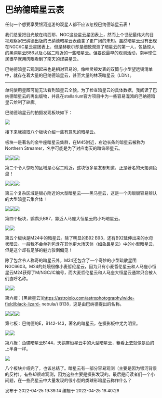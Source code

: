 # 巴纳德暗星云表

任何一个想要享受银河巡游的观星人都不应该忽视巴纳德暗星云表！

我们总爱把目光放在梅西耶、NGC这些星云星团表上，然而上个世纪最伟大的目视观察家巴纳德出版的巴纳德暗星云表蕴含了更广阔的未知。虽然暗星云没有出现在NGC/IC星云星团表上，但是赫歇尔却是细致观测了暗星云的第一人，包括惊人的黑洞星云B86以及心宿二附近的一些暗星云。但要说最早的观测活动，南半球住民很早就用肉眼看到了南天的煤袋星云。

巴纳德暗星云观测起来也是相对容易的，像哈灵顿发表的双筒与小型望远镜清单中，就存在着大量的巴纳德暗星云，甚至大量的林茨暗星云（LDN）。

* * *

单纯使用星图可能无法看到暗星云全貌。为了检查暗星云的具体数据，我阅读了巴纳德暗星云的再出版物，并且在stellarium官方项目中为一些容易混淆的巴纳德暗星云绘制了轮廓。

巴纳德暗星云的拍摄发现板块如下：

![](https://pic2.zhimg.com/v2-2d35dbf8d8ee278b06bde4334136c0ca_720w.jpg?source=d16d100b)

接下来我摘取八个板块介绍一些有意思的暗星云。

板块一是著名的金牛座暗星云集群，在M45附近，右边长条的暗星云被称为Northern Streamer，名字可能是为了对应南天的暗饰带星云。

![](https://pica.zhimg.com/v2-a29c1898bbd9c28fbd7f9f234f72f5f3_720w.jpg?source=d16d100b)![](https://pic1.zhimg.com/v2-4a6f9a1c7c95a8a3d796b2032cd59bf4_720w.jpg?source=d16d100b)![](https://pic1.zhimg.com/v2-91c6ceec529fab741f9727f95e713af3_720w.jpg?source=d16d100b)

第二个令人惊叹的区域是心宿二附近，这块很多星友都知道，正是著名的天蝎调色盘！

![](https://pic3.zhimg.com/v2-5523d5e57e16cafa98dff7752de5492a_720w.jpg?source=d16d100b)![](https://pica.zhimg.com/v2-26929464fa0c0517c4fd56119b273ebe_720w.jpg?source=d16d100b)![](https://pic2.zhimg.com/v2-55fb4de516894e2ce1fac1edd2f0ec01_720w.jpg?source=d16d100b)

第三个复杂区域是银心附近的大型暗星云——黑马星云，这是一个肉眼很容易辨认的大型暗星云集合体！

![](https://pica.zhimg.com/v2-427cd3b7694bbd14b60c89b0cc512fad_720w.jpg?source=d16d100b)![](https://pic1.zhimg.com/v2-feab99e749f0b769a382ee368410dd58_720w.jpg?source=d16d100b)![](https://pic1.zhimg.com/v2-1bcb12e09ccae3e411b20ec457708869_720w.jpg?source=d16d100b)

第四个板块，鹦鹉头B87，靠近人马座大恒星云的小巧暗星云。

![](https://pica.zhimg.com/v2-fe30b26ca527bdec8c010d634978a010_720w.jpg?source=d16d100b)![](https://pic2.zhimg.com/v2-71ea9111aa89c8b1458dcad22dfe90ef_720w.jpg?source=d16d100b)

  

第五个板块是M24中的暗星云。除了明显的B92
B93，还有B92延伸出来的水母状暗云。一般我不会单列包含在其他更大场天体（如象鼻星云）中的小型暗星云，但是这个却有足够的魅力驳倒偏见！

除了包含令人称奇的暗星云外，M24还包含了一个奇妙的小型疏散星团NGC6603。M24的处境很像小麦哲伦星云，因为只有小麦哲伦星云和人马座小恒星云M24获得了M/NGC/IC编号，而大麦哲伦星云和人马座大恒星云通常只会被人们直呼名称。

![](https://pica.zhimg.com/v2-53303e4fc4279f8b4d4ce84f4382bc61_720w.jpg?source=d16d100b)![](https://pic3.zhimg.com/v2-c92caa0a3d4cd856db4115fc47d14fd3_720w.jpg?source=d16d100b)

第六板：[黑蜥星云](https://astrojolo.com/astrophotography/wide-field/black-lizard-
nebula/) B138，这是由巴纳德提出的名称。

![](https://pica.zhimg.com/v2-c8bd4f7ee6969de024164a466bcd8ed8_720w.jpg?source=d16d100b)![](https://pic3.zhimg.com/v2-342972e4173ce337d4c130acd842bbd2_720w.jpg?source=d16d100b)![](https://pic3.zhimg.com/v2-355be3350e688d74d67598476bcdad8a_720w.jpg?source=d16d100b)

第七板：巴纳德的E，B142-143，著名的暗星云，在摄影板中尤为明显。

![](https://pic3.zhimg.com/v2-f43c50dea8374d13f494f2bbfa23b0a4_720w.jpg?source=d16d100b)![](https://pic3.zhimg.com/v2-aacc530af8c8f88a9021ad8df13ea8cc_720w.jpg?source=d16d100b)

第八板：鱼碟暗星云B144，天鹅座恒星云中的大型暗星云，粗看上去就像是鱼的上半身一样。

![](https://pic1.zhimg.com/v2-76b1942040c86613bea7e9821b533d36_720w.jpg?source=d16d100b)

  

八个板块介绍完了，也该总结了。暗星云有一部分容易观测（主要是因为银河背景的反衬），有些却很难观测，因为这些主要是摄影发现的。最后是问读者们一个小问题，在一些亮星云中大量发现的很小型的类球形暗星云称作什么？

发布于 2022-04-25 19:39:14 编辑于 2022-04-25 19:40:29

